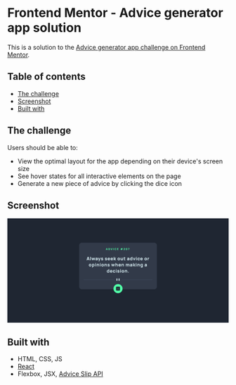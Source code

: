 # Frontend Mentor - Advice generator app solution

This is a solution to the [Advice generator app challenge on Frontend Mentor](https://www.frontendmentor.io/challenges/advice-generator-app-QdUG-13db).

## Table of contents

- [The challenge](#the-challenge)
- [Screenshot](#screenshot)
- [Built with](#built-with)

## The challenge

Users should be able to:

- View the optimal layout for the app depending on their device's screen size
- See hover states for all interactive elements on the page
- Generate a new piece of advice by clicking the dice icon

## Screenshot

![Screenshot](./design/Screenshot.png)


## Built with

- HTML, CSS, JS
- [React](https://reactjs.org/)
- Flexbox, JSX, [Advice Slip API](https://api.adviceslip.com/)
